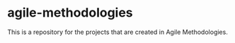 # agile-methodologies
This is a repository for the projects that are created in Agile Methodologies.
